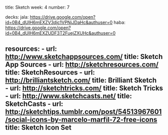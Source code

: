title: Sketch 
week: 4
number: 7

decks:
   jala: https://drive.google.com/open?id=0B4_dUIH6mEXZV3djc1VPNjJDaHc&authuser=0
   haba: https://drive.google.com/open?id=0B4_dUIH6mEXZUDF3T2FuejZXUHc&authuser=0
    
resources:
    -
      url: http://www.sketchappsources.com/
      title: Sketch App Sources 
    -
      url: http://sketchresources.com/
      title: SketchResources
    -
      url: http://brilliantsketch.com/
      title: Brilliant Sketch      
    -
      url: http://sketchtricks.com/
      title: Sketch Tricks
    -
      url: http://www.sketchcasts.net/
      title: SketchCasts
    -
      url: http://sketchtips.tumblr.com/post/54513967601/social-icons-by-marcelo-marfil-72-free-icons
      title: Sketch Icon Set       
---




